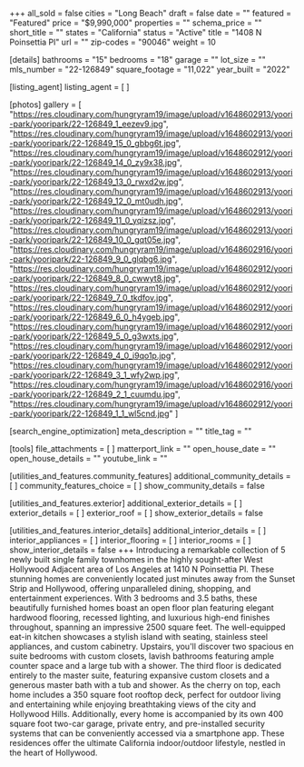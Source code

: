 +++
all_sold = false
cities = "Long Beach"
draft = false
date = ""
featured = "Featured"
price = "$9,990,000"
properties = ""
schema_price = ""
short_title = ""
states = "California"
status = "Active"
title = "1408 N Poinsettia Pl"
url = ""
zip-codes = "90046"
weight = 10

[details]
bathrooms = "15"
bedrooms = "18"
garage = ""
lot_size = ""
mls_number = "22-126849"
square_footage = "11,022"
year_built = "2022"

[listing_agent]
listing_agent = [ ]

[photos]
gallery = [
  "https://res.cloudinary.com/hungryram19/image/upload/v1648602913/yoori-park/yooripark/22-126849_1_eezev9.jpg",
  "https://res.cloudinary.com/hungryram19/image/upload/v1648602913/yoori-park/yooripark/22-126849_15_0_gbbg6t.jpg",
  "https://res.cloudinary.com/hungryram19/image/upload/v1648602912/yoori-park/yooripark/22-126849_14_0_zy9x38.jpg",
  "https://res.cloudinary.com/hungryram19/image/upload/v1648602913/yoori-park/yooripark/22-126849_13_0_rwxd2w.jpg",
  "https://res.cloudinary.com/hungryram19/image/upload/v1648602913/yoori-park/yooripark/22-126849_12_0_mt0udh.jpg",
  "https://res.cloudinary.com/hungryram19/image/upload/v1648602913/yoori-park/yooripark/22-126849_11_0_yqizsz.jpg",
  "https://res.cloudinary.com/hungryram19/image/upload/v1648602913/yoori-park/yooripark/22-126849_10_0_gqt05e.jpg",
  "https://res.cloudinary.com/hungryram19/image/upload/v1648602916/yoori-park/yooripark/22-126849_9_0_glqbg6.jpg",
  "https://res.cloudinary.com/hungryram19/image/upload/v1648602912/yoori-park/yooripark/22-126849_8_0_cwwyt8.jpg",
  "https://res.cloudinary.com/hungryram19/image/upload/v1648602912/yoori-park/yooripark/22-126849_7_0_tkdfov.jpg",
  "https://res.cloudinary.com/hungryram19/image/upload/v1648602912/yoori-park/yooripark/22-126849_6_0_h4ygeb.jpg",
  "https://res.cloudinary.com/hungryram19/image/upload/v1648602912/yoori-park/yooripark/22-126849_5_0_g3wxts.jpg",
  "https://res.cloudinary.com/hungryram19/image/upload/v1648602912/yoori-park/yooripark/22-126849_4_0_i9qo1p.jpg",
  "https://res.cloudinary.com/hungryram19/image/upload/v1648602912/yoori-park/yooripark/22-126849_3_1_wfy2wp.jpg",
  "https://res.cloudinary.com/hungryram19/image/upload/v1648602916/yoori-park/yooripark/22-126849_2_1_cuumdu.jpg",
  "https://res.cloudinary.com/hungryram19/image/upload/v1648602912/yoori-park/yooripark/22-126849_1_1_wl5cnd.jpg"
]

[search_engine_optimization]
meta_description = ""
title_tag = ""

[tools]
file_attachments = [ ]
matterport_link = ""
open_house_date = ""
open_house_details = ""
youtube_link = ""

[utilities_and_features.community_features]
additional_community_details = [ ]
community_features_choice = [ ]
show_community_details = false

[utilities_and_features.exterior]
additional_exterior_details = [ ]
exterior_details = [ ]
exterior_roof = [ ]
show_exterior_details = false

[utilities_and_features.interior_details]
additional_interior_details = [ ]
interior_appliances = [ ]
interior_flooring = [ ]
interior_rooms = [ ]
show_interior_details = false
+++
Introducing a remarkable collection of 5 newly built single family townhomes in the highly sought-after West Hollywood Adjacent area of Los Angeles at 1410 N Poinsettia Pl. These stunning homes are conveniently located just minutes away from the Sunset Strip and Hollywood, offering unparalleled dining, shopping, and entertainment experiences. With 3 bedrooms and 3.5 baths, these beautifully furnished homes boast an open floor plan featuring elegant hardwood flooring, recessed lighting, and luxurious high-end finishes throughout, spanning an impressive 2500 square feet. The well-equipped eat-in kitchen showcases a stylish island with seating, stainless steel appliances, and custom cabinetry. Upstairs, you'll discover two spacious en suite bedrooms with custom closets, lavish bathrooms featuring ample counter space and a large tub with a shower. The third floor is dedicated entirely to the master suite, featuring expansive custom closets and a generous master bath with a tub and shower. As the cherry on top, each home includes a 350 square foot rooftop deck, perfect for outdoor living and entertaining while enjoying breathtaking views of the city and Hollywood Hills. Additionally, every home is accompanied by its own 400 square foot two-car garage, private entry, and pre-installed security systems that can be conveniently accessed via a smartphone app. These residences offer the ultimate California indoor/outdoor lifestyle, nestled in the heart of Hollywood.